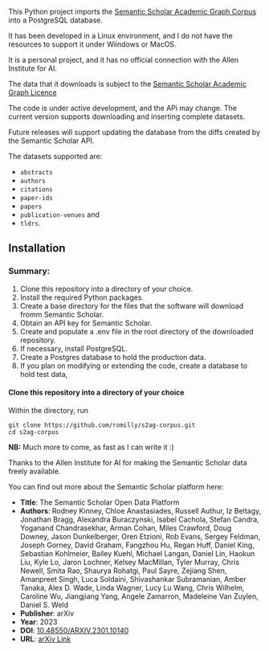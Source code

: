 This Python project imports the [Semantic Scholar Academic Graph Corpus]() into a PostgreSQL database.

It has been developed in a Linux environment, and I do not have the resources to support it under Wiindows or MacOS.

It is a personal project, and it has no official connection with the Allen Institute for AI.

The data that it downloads is subject to the [Semantic Scholar Academic Graph Licence]()

The code is under active development, and the APi may change.
The current version supports downloading and inserting complete datasets.

Future releases will support updating the database from the diffs created by the Semantic Scholar API. 

The datasets supported are:
- `abstracts`
- `authors`
- `citations`
- `paper-ids`
- `papers`
- `publication-venues` and 
- `tldrs`.



## Installation

### Summary:

1. Clone this repository into a directory of your choice.
2. Install the required Python packages.
2. Create a base directory for the files that the software will download fromm Semantic Scholar.
3. Obtain an API key for Semantic Scholar.
3. Create and populate a .env file in the root directory of the downloaded repository.
4. If necessary, install PostgreSQL.
5. Create a Postgres database to hold the production data.
6. If you plan on modifying or extending the code, create a database to hold test data,

#### Clone this repository into a directory of your choice

Within the directory, run

```shell
git clone https://github.com/romilly/s2ag-corpus.git
cd s2ag-corpus
```

**NB:** Much more to come, as fast as I can write it :)

Thanks to the Allen Institute for AI for making the Semantic Scholar data freely available.

You can find out more about the Semantic Scholar platform here:

- **Title**: The Semantic Scholar Open Data Platform
- **Authors**: Rodney Kinney, Chloe Anastasiades, Russell Authur, Iz Beltagy, Jonathan Bragg, Alexandra Buraczynski, Isabel Cachola, Stefan Candra, Yoganand Chandrasekhar, Arman Cohan, Miles Crawford, Doug Downey, Jason Dunkelberger, Oren Etzioni, Rob Evans, Sergey Feldman, Joseph Gorney, David Graham, Fangzhou Hu, Regan Huff, Daniel King, Sebastian Kohlmeier, Bailey Kuehl, Michael Langan, Daniel Lin, Haokun Liu, Kyle Lo, Jaron Lochner, Kelsey MacMillan, Tyler Murray, Chris Newell, Smita Rao, Shaurya Rohatgi, Paul Sayre, Zejiang Shen, Amanpreet Singh, Luca Soldaini, Shivashankar Subramanian, Amber Tanaka, Alex D. Wade, Linda Wagner, Lucy Lu Wang, Chris Wilhelm, Caroline Wu, Jiangjiang Yang, Angele Zamarron, Madeleine Van Zuylen, Daniel S. Weld
- **Publisher**: arXiv
- **Year**: 2023
- **DOI**: [10.48550/ARXIV.2301.10140](https://doi.org/10.48550/arxiv.2301.10140)
- **URL**: [arXiv Link](https://arxiv.org/abs/2301.10140)
